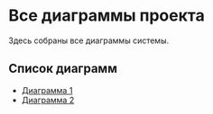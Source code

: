 # Все диаграммы проекта

Здесь собраны все диаграммы системы.

## Список диаграмм
- [Диаграмма 1](img1.svg)
- [Диаграмма 2](img2.png)